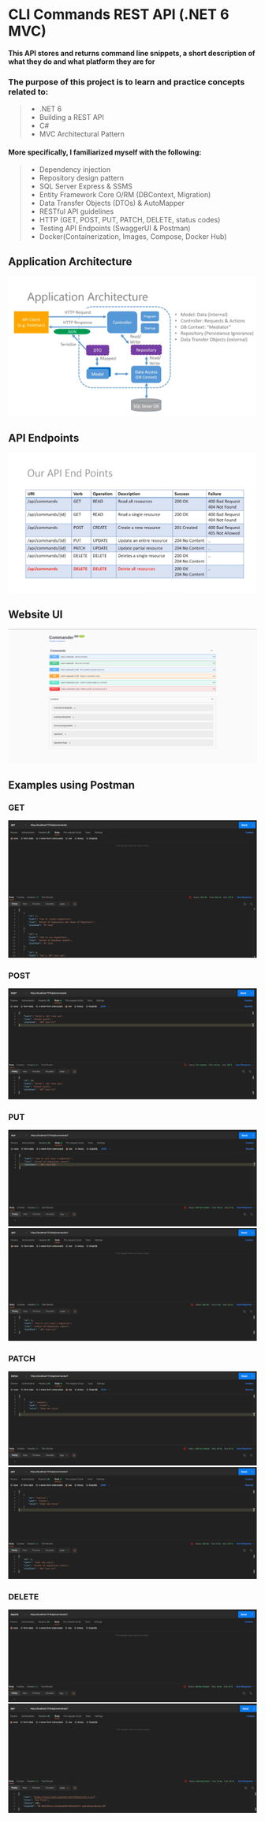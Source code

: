 # CLI Commands REST API (.NET 6 MVC)
**This API stores and returns command line snippets, a short description of what they do and what platform they are for**
### The purpose of this project is to learn and practice concepts related to:
> - .NET 6
> - Building a REST API
> - C#
> - MVC Architectural Pattern
#### More specifically, I familiarized myself with the following:
> - Dependency injection
> - Repository design pattern
> - SQL Server Express & SSMS
> - Entity Framework Core O/RM (DBContext, Migration)
> - Data Transfer Objects (DTOs) & AutoMapper
> - RESTful API guidelines
> - HTTP (GET, POST, PUT, PATCH, DELETE, status codes)
> - Testing API Endpoints (SwaggerUI & Postman)
> - Docker(Containerization, Images, Compose, Docker Hub)

## Application Architecture
![image](https://github.com/nasif-mahmood/.NET6-MVC-REST-API/blob/master/images/architecture.png)

## API Endpoints
![image](https://github.com/nasif-mahmood/.NET6-MVC-REST-API/blob/master/images/apiendpoints.png)

## Website UI
![image](https://github.com/nasif-mahmood/.NET6-MVC-REST-API/blob/master/images/ui.png)

## Examples using Postman
### GET
![image](https://github.com/nasif-mahmood/.NET6-MVC-REST-API/blob/master/images/get.png)
### POST
![image](https://github.com/nasif-mahmood/.NET6-MVC-REST-API/blob/master/images/post.png)
### PUT
![image](https://github.com/nasif-mahmood/.NET6-MVC-REST-API/blob/master/images/put1.png)
![image](https://github.com/nasif-mahmood/.NET6-MVC-REST-API/blob/master/images/put2.png)
### PATCH
![image](https://github.com/nasif-mahmood/.NET6-MVC-REST-API/blob/master/images/patch1.png)
![image](https://github.com/nasif-mahmood/.NET6-MVC-REST-API/blob/master/images/patch2.png)
### DELETE
![image](https://github.com/nasif-mahmood/.NET6-MVC-REST-API/blob/master/images/delete1.png)
![image](https://github.com/nasif-mahmood/.NET6-MVC-REST-API/blob/master/images/delete2.png)

